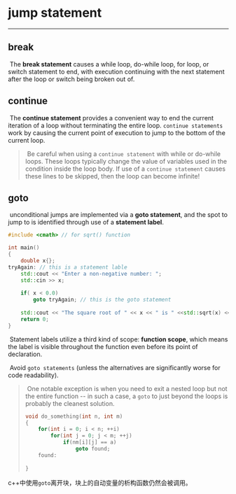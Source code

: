 # jump statement

---



## break

​		The **break statement** causes a while loop, do-while loop, for loop, or switch statement to end, with execution continuing with the next statement after the loop or switch being broken out of.

## continue

​		The **continue statement** provides a convenient way to end the current iteration of a loop without terminating the entire loop. `continue statements` work by causing the current point of execution to jump to the bottom of the current loop.

> ​		Be careful when using a `continue statement` with while or do-while loops. These loops typically change the value of variables used in the condition inside the loop body. If use of a `continue statement` causes these lines to be skipped, then the loop can become infinite!

## goto

​		unconditional jumps are implemented via a **goto statement**, and the spot to jump to is identified through use of a **statement label**. 

```c++
#include <cmath> // for sqrt() function

int main()
{
    double x{};
tryAgain: // this is a statement lable
    std::cout << "Enter a non-negative number: ";
    std::cin >> x;
    
    if( x < 0.0)
        goto tryAgain; // this is the goto statement
    
    std::cout << "The square root of " << x << " is " <<std::sqrt(x) << '\n';
    return 0;
}
```

​		Statement labels utilize a third kind of scope: **function scope**, which means the label is visible throughout the function even before its point of declaration.

​		Avoid `goto statements` (unless the alternatives are significantly worse for code readability).

> ​		One notable exception is when you need to exit a nested loop but not the entire function -- in such a case, a `goto` to just beyond the loops is probably the cleanest solution.
>
> ```c++
> void do_something(int n, int m)
> {
>     for(int i = 0; i < n; ++i)
>         for(int j = 0; j < m; ++j)
>             if(nm[i][j] == a)
>                 goto found;
>     found:
>     
> }
> ```
>
> 

​		c++中使用`goto`离开块，块上的自动变量的析构函数仍然会被调用。